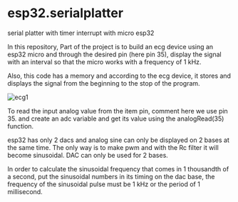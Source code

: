 # esp32.serialplatter
serial platter with timer interrupt with micro esp32

In this repository, Part of the project is to build an ecg device using an esp32 micro and through the desired pin (here pin 35), display the signal with an interval so that the micro works with a frequency of 1 kHz.

Also, this code has a memory and according to the ecg device, it stores and displays the signal from the beginning to the stop of the program.

![ecg1](https://github.com/Ebrahimi00/esp.serialplatter/assets/121750125/7f4fa7f5-29f4-4ebe-93a3-8c0e71dcb98a)

To read the input analog value from the item pin, comment here we use pin 35.
and create an adc variable and get its value using the analogRead(35) function.

esp32 has only 2 dacs and analog sine can only be displayed on 2 bases at the same time.
The only way is to make pwm and with the Rc filter it will become sinusoidal. DAC can only be used for 2 bases.

In order to calculate the sinusoidal frequency that comes in 1 thousandth of a second, put the sinusoidal numbers in its timing on the dac base, the frequency of the sinusoidal pulse must be 1 kHz or the period of 1 millisecond.
